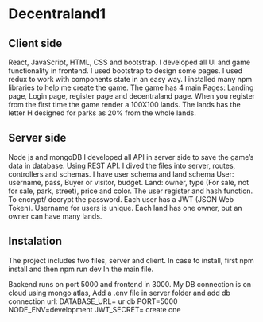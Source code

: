 # Decentraland1
## Client side
React, JavaScript, HTML, CSS and bootstrap.
I developed all UI and game functionality in frontend. 
I used bootstrap to design some pages.
I used redux to work with components state in an easy way.
I installed many npm libraries to help me create the game.
The game has 4 main Pages: Landing page, Login page, register page and decentraland page. When you register from the first time the game render a 100X100 lands. The lands has the letter H designed for parks as 20% from the whole lands.


## Server side
Node js and mongoDB
I developed all API in server side to save the game’s data in database. Using REST API.
I dived the files into server, routes, controllers and schemas.
I have user schema and land schema
      User: username, pass, Buyer or visitor, budget.
      Land: owner, type (For sale, not for sale, park, street), price and color.
The user register and hash function. To encrypt/ decrypt the password.
Each user has a JWT (JSON Web Token). 
Username for users is unique.
Each land has one owner, but an owner can have many lands.

## Instalation
The project includes two files, server and client. In case to install, first npm install and then npm run dev In the main file.

Backend runs on port 5000 and frontend in 3000.
My DB connection is on cloud using mongo atlas, Add a .env file in server folder and add db connection url:
DATABASE_URL= ur db
PORT=5000
NODE_ENV=development
JWT_SECRET= create one
